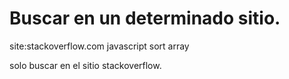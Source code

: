 # Buscar en un determinado sitio.

site:stackoverflow.com javascript sort array

solo buscar en el sitio stackoverflow.
